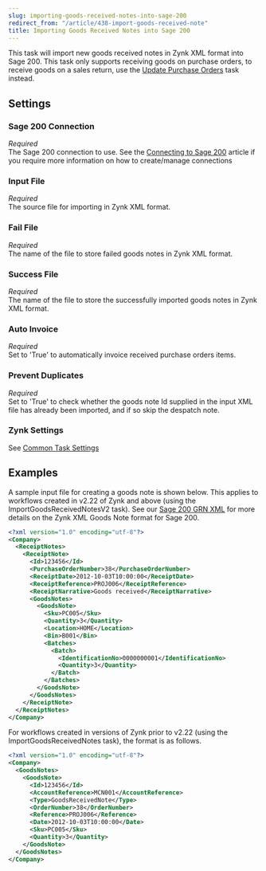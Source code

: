 ```yaml
---
slug: importing-goods-received-notes-into-sage-200
redirect_from: "/article/438-import-goods-received-note"
title: Importing Goods Received Notes into Sage 200
---
```

This task will import new goods received notes in Zynk XML format into Sage 200. This task only supports receiving goods on purchase orders, to receive goods on a sales return, use the [Update Purchase Orders](updating-purchase-orders-in-sage-200) task instead. 

## Settings
### Sage 200 Connection
_Required_  
The Sage 200 connection to use.  See the [Connecting to Sage 200](connecting-to-sage-200) article if you require more information on how to create/manage connections

### Input File
_Required_  
The source file for importing in Zynk XML format.

### Fail File
_Required_  
The name of the file to store failed goods notes in Zynk XML format.

### Success File
_Required_  
The name of the file to store the successfully imported goods notes in Zynk XML format.

### Auto Invoice
_Required_  
Set to 'True' to automatically invoice received purchase orders items.

### Prevent Duplicates
_Required_  
Set to 'True' to check whether the goods note Id supplied in the  input XML file has already been imported, and if so skip the despatch  note.

### Zynk Settings
See [Common Task Settings](common-task-settings)

## Examples
A sample input file for creating a goods note is shown below. This applies to workflows created in v2.22 of Zynk and above (using the ImportGoodsReceivedNotesV2 task). See our [Sage 200 GRN XML](sage-200-grn-xml) for more details on the Zynk XML Goods Note format for Sage 200.

```xml
<?xml version="1.0" encoding="utf-8"?>
<Company>
  <ReceiptNotes>
    <ReceiptNote>
      <Id>123456</Id>
      <PurchaseOrderNumber>38</PurchaseOrderNumber>
      <ReceiptDate>2012-10-03T10:00:00</ReceiptDate>
      <ReceiptReference>PROJ006</ReceiptReference>
      <ReceiptNarrative>Goods received</ReceiptNarrative>
      <GoodsNotes>
        <GoodsNote>
          <Sku>PC005</Sku>
          <Quantity>3</Quantity>
          <Location>HOME</Location>
          <Bin>B001</Bin>
          <Batches>
            <Batch>
              <IdentificationNo>0000000001</IdentificationNo>
              <Quantity>3</Quantity>
            </Batch>
          </Batches>
        </GoodsNote>
      </GoodsNotes>
    </ReceiptNote>
  </ReceiptNotes>
</Company>
```

For workflows created in versions of Zynk prior to v2.22 (using the ImportGoodsReceivedNotes task), the format is as follows.

```xml
<?xml version="1.0" encoding="utf-8"?>
<Company>
  <GoodsNotes>
    <GoodsNote>
      <Id>123456</Id>
      <AccountReference>MCN001</AccountReference>
      <Type>GoodsReceivedNote</Type>
      <OrderNumber>38</OrderNumber>
      <Reference>PROJ006</Reference>
      <Date>2012-10-03T10:00:00</Date>
      <Sku>PC005</Sku>
      <Quantity>3</Quantity>
    </GoodsNote>
  </GoodsNotes>
</Company>
```
